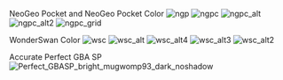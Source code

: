 NeoGeo Pocket and NeoGeo Pocket Color
![ngp](https://github.com/user-attachments/assets/854721f4-4583-48a8-8565-9c6fb9e3ecfc)
![ngpc](https://github.com/user-attachments/assets/25d9b0c7-d80e-4523-ac76-a1fc2c4901f5)
![ngpc_alt](https://github.com/user-attachments/assets/6f756b27-172f-42f0-ad61-28f0267c7424)
![ngpc_alt2](https://github.com/user-attachments/assets/208c6b4b-0405-4d7f-9556-1bc88eb83de0)
![ngpc_grid](https://github.com/user-attachments/assets/f29ba5e2-1b76-4818-82da-17e3e58a79d3)

WonderSwan Color
![wsc](https://github.com/user-attachments/assets/2d6308c8-488e-468b-bfa3-dd261d184ea7)
![wsc_alt](https://github.com/user-attachments/assets/d584e017-30de-49fa-af05-c605138640c6)
![wsc_alt4](https://github.com/user-attachments/assets/75b6894e-810c-4648-aa5b-44d40914549f)
![wsc_alt3](https://github.com/user-attachments/assets/f685d29e-8c4d-4e94-bb55-8a045d86e779)
![wsc_alt2](https://github.com/user-attachments/assets/3ea51007-f884-4a2d-a7c7-3433230e96d4)

Accurate Perfect GBA SP
![Perfect_GBASP_bright_mugwomp93_dark_noshadow](https://github.com/user-attachments/assets/42ff5c56-27b2-4158-8b41-2fd726424302)

